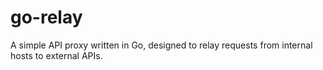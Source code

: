 # go-relay
A simple API proxy written in Go, designed to relay requests from internal hosts to external APIs.
